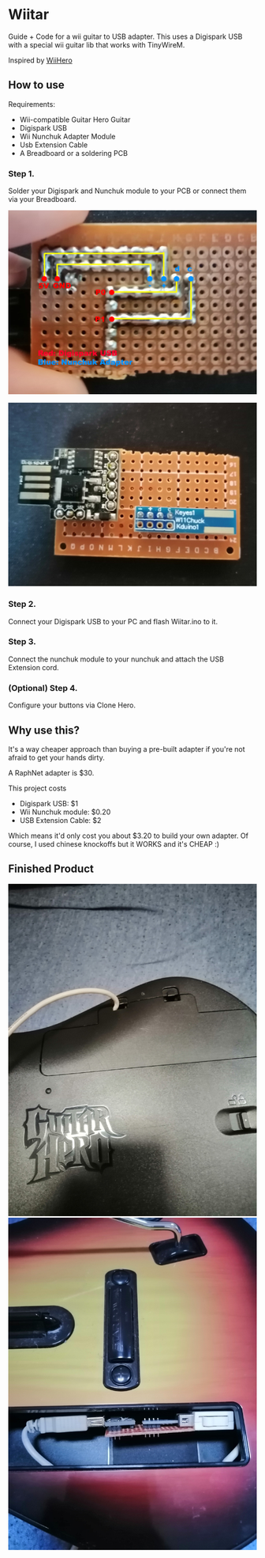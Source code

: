 # Wiitar
Guide + Code for a wii guitar to USB adapter.
This uses a Digispark USB with a special wii guitar lib that works with TinyWireM.

Inspired by [WiiHero](https://github.com/jkctech/WiiHero)

## How to use
Requirements:
- Wii-compatible Guitar Hero Guitar
- Digispark USB
- Wii Nunchuk Adapter Module
- Usb Extension Cable
- A Breadboard or a soldering PCB

### Step 1.
Solder your Digispark and Nunchuk module to your PCB or connect them via your Breadboard.

![Board back](Images/Pins.png)

![Board front](Images/Front.png)

### Step 2.
Connect your Digispark USB to your PC and flash Wiitar.ino to it.

### Step 3.
Connect the nunchuk module to your nunchuk and attach the USB Extension cord.

### (Optional) Step 4.
Configure your buttons via Clone Hero.

## Why use this?
It's a way cheaper approach than buying a pre-built adapter if you're not afraid to get your hands dirty.

A RaphNet adapter is $30.

This project costs
- Digispark USB: $1
- Wii Nunchuk module: $0.20
- USB Extension Cable: $2

Which means it'd only cost you about $3.20 to build your own adapter. Of course, I used chinese knockoffs but it WORKS and it's CHEAP :)

## Finished Product
![The back](Images/GuitarBack.png)
![The front](Images/GuitarFront.png)